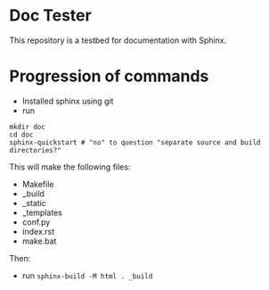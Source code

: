 Doc Tester
========

This repository is a testbed for documentation with Sphinx.

Progression of commands
========

 - Installed sphinx using git
 - run
```
mkdir doc
cd doc
sphinx-quickstart # "no" to question "separate source and build directories?"
```
This will make the following files:
 - Makefile
 - _build
 - _static
 - _templates
 - conf.py
 - index.rst
 - make.bat

Then:
 - run `sphinx-build -M html . _build`
